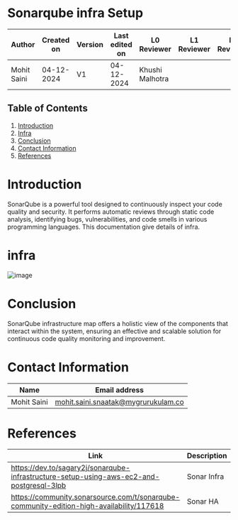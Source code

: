 # **Sonarqube infra Setup**

| **Author**          | **Created on** | **Version** | **Last edited on** | **L0 Reviewer**  | **L1 Reviewer** | **L2 Reviewer** |
|---------------------|----------------|-------------|--------------------|------------------|-----------------|-----------------|
| Mohit Saini         | 04-12-2024     | V1          | 04-12-2024         | Khushi Malhotra  |                 |                 |


## Table of Contents
1. [Introduction](#introduction)
2. [Infra](#infra)
3. [Conclusion](#conclusion)
4. [Contact Information](#contact-information)
3. [References](#references)


# Introduction
SonarQube is a powerful tool designed to continuously inspect your code quality and security. It performs automatic reviews through static code analysis, identifying bugs, vulnerabilities, and code smells in various programming languages. This documentation give details of infra.

# infra
![image](https://github.com/user-attachments/assets/f779478b-620a-4880-9ebf-e1e623a9fcf5)

# Conclusion
SonarQube infrastructure map offers a holistic view of the components that interact within the system, ensuring an effective and scalable solution for continuous code quality monitoring and improvement.


# Contact Information

| **Name**    | **Email address**         |
|-------------|---------------------------|
| Mohit Saini | mohit.saini.snaatak@mygrurukulam.co |


# References



| **Link** | **Description** |
|----------------------------------------------------|--------------------|
| https://dev.to/sagary2j/sonarqube-infrastructure-setup-using-aws-ec2-and-postgresql-3lpb| Sonar Infra |
|https://community.sonarsource.com/t/sonarqube-community-edition-high-availability/117618 | Sonar HA |

